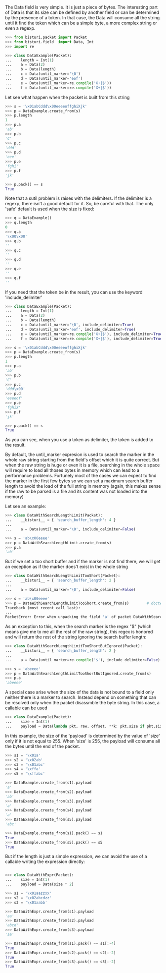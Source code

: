 The Data field is very simple. It is just a piece of bytes.
The interesting part of Data is that its size can be defined by another field
or can be determined by the presence of a token.
In that  case, the Data will consume all the string until it find the token which can
be a simple byte, a more complex string or even a regexp.

```python
>>> from bisturi.packet import Packet
>>> from bisturi.field  import Data, Int
>>> import re

>>> class DataExample(Packet):
...    length = Int(1)
...    a = Data(2)
...    b = Data(length)
...    c = Data(until_marker='\0')
...    d = Data(until_marker='eof')
...    e = Data(until_marker=re.compile('X+|$'))
...    f = Data(until_marker=re.compile('X+|$'))

```

Let see what happen when the packet is built from this string

```python
>>> s = '\x01abCddd\x00eeeeoffghiXjk'
>>> p = DataExample.create_from(s)
>>> p.length
1
>>> p.a
'ab'
>>> p.b
'C'
>>> p.c
'ddd'
>>> p.d
'eee'
>>> p.e
'fghi'
>>> p.f
'jk'

>>> p.pack() == s
True

```

Note that a sutil problem is raises with the delimiters. If the delimiter is a regexp,
there isn't a good default for it. So, be careful with that. The only 'safe' default
is used when the size is fixed:
```python
>>> q = DataExample()
>>> q.length
0
>>> q.a
'\x00\x00'
>>> q.b
''
>>> q.c
''
>>> q.d
''
>>> q.e
''
>>> q.f
''

```

If you need that the token be in the result, you can use the keyword 'include_delimiter'

```python
>>> class DataExample(Packet):
...    length = Int(1)
...    a = Data(2)
...    b = Data(length)
...    c = Data(until_marker='\0', include_delimiter=True)
...    d = Data(until_marker='eof', include_delimiter=True)
...    e = Data(until_marker=re.compile('X+|$'), include_delimiter=True)
...    f = Data(until_marker=re.compile('X+|$'), include_delimiter=True)

>>> s = '\x01abCddd\x00eeeeoffghiXjk'
>>> p = DataExample.create_from(s)
>>> p.length
1
>>> p.a
'ab'
>>> p.b
'C'
>>> p.c
'ddd\x00'
>>> p.d
'eeeeof'
>>> p.e
'fghiX'
>>> p.f
'jk'

>>> p.pack() == s
True

```

As you can see, when you use a token as delimiter, the token is added to the result.

By default, the until_marker expresion is used to search the marker in the whole raw string
starting from the field's offset which it is quite correct.
But when the raw string is huge or even it is a file, searching in the whole space will require
to load all thoses bytes in memory which can lead to a performance problems.
Fortunely most of the cases we can expect to find the marker in the first few bytes so we can
set a maximum search buffer length to avoid the load of the full string in memory (again, this
makes sense if the raw to be parsed is a file and its content was not loaded into the memory)

Let see an example:

```python
>>> class DataWithSearchLengthLimit(Packet):
...    __bisturi__ = { 'search_buffer_length': 4 }
...
...    a = Data(until_marker='\0', include_delimiter=False)

>>> s = 'ab\x00eeee'
>>> p = DataWithSearchLengthLimit.create_from(s)
>>> p.a
'ab'

```

But if we set a too short buffer and if the marker is not find there, we will get an exception as
if the marker does't exist in the whole string

```python
>>> class DataWithSearchLengthLimitTooShort(Packet):
...    __bisturi__ = { 'search_buffer_length': 2 }
...
...    a = Data(until_marker='\0', include_delimiter=False)

>>> s = 'ab\x00eeee'
>>> p = DataWithSearchLengthLimitTooShort.create_from(s)        # doctest: +ELLIPSIS
Traceback (most recent call last):
...
PacketError: Error when unpacking the field 'a' of packet DataWithSearchLengthLimitTooShort at 00000000...

```

As an exception to this, when the search marker is the regex "$" (which means give me to me all 
the rest of the raw string), this regex is honored and will return the rest of the string 
ignoring the search buffer length:

```python
>>> class DataWithSearchLengthLimitTooShortButIgnored(Packet):
...    __bisturi__ = { 'search_buffer_length': 2 }
...
...    a = Data(until_marker=re.compile('$'), include_delimiter=False)

>>> s = 'abeeee'
>>> p = DataWithSearchLengthLimitTooShortButIgnored.create_from(s) 
>>> p.a
'abeeee'

```

A special case arise when the size of the data is not bound to a field only neither there
is a marker to search. 
Instead depend on something that can be resolved only when the packet disassmble the byte string.
In this case, a callable can be used

```python
>>> class DataExample(Packet):
...    size = Int(1)
...    payload = Data(lambda pkt, raw, offset, **k: pkt.size if pkt.size < 255 else len(raw)-offset)

```

In this example, the size of the 'payload' is determined by the value of 'size' only if it 
is not equal to 255. When 'size' is 255, the payload will consume all the bytes until the
end of the packet.

```python
>>> s1 = '\x01a'
>>> s2 = '\x02ab'
>>> s3 = '\x01abc'
>>> s4 = '\xffa'
>>> s5 = '\xffabc'

>>> DataExample.create_from(s1).payload
'a'
>>> DataExample.create_from(s2).payload
'ab'
>>> DataExample.create_from(s3).payload
'a'
>>> DataExample.create_from(s4).payload
'a'
>>> DataExample.create_from(s5).payload
'abc'

>>> DataExample.create_from(s1).pack() == s1
True
>>> DataExample.create_from(s5).pack() == s5
True

```

But if the length is just a simple expression, we can avoid the use of a callable
writing the expression directly:

```python

>>> class DataWithExpr(Packet):
...    size = Int(1)
...    payload = Data(size * 2)

>>> s1 = '\x01aazzxx'
>>> s2 = '\x02abcdzz'
>>> s3 = '\x01aabb'

>>> DataWithExpr.create_from(s1).payload
'aa'
>>> DataWithExpr.create_from(s2).payload
'abcd'
>>> DataWithExpr.create_from(s3).payload
'aa'

>>> DataWithExpr.create_from(s1).pack() == s1[:-4]
True
>>> DataWithExpr.create_from(s2).pack() == s2[:-2]
True
>>> DataWithExpr.create_from(s3).pack() == s3[:-2]
True

```
